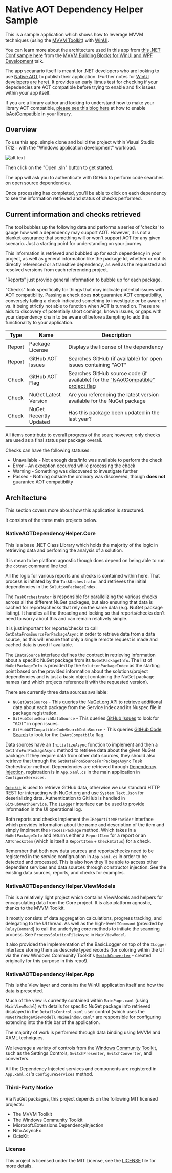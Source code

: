 
# Native AOT Dependency Helper Sample

This is a sample application which shows how to leverage MVVM techniques (using the [MVVM Toolkit](https://aka.ms/mvvmtoolkit/docs)) with [WinUI](https://aka.ms/winui).

You can learn more about the architecture used in this app from [this .NET Conf sample here](https://github.com/michael-hawker/MVVMNetConfApp) from the [MVVM Building Blocks for WinUI and WPF Development](https://www.youtube.com/watch?v=83UVWrfYreU&list=PLfYoThk3lXST-jocq53plkTnHy463d4xo&index=2) talk.

The app sceanario itself is meant for .NET developers who are looking to use [Native AOT](https://learn.microsoft.com/dotnet/core/deploying/native-aot/) to publish their application. (Further notes for [WinUI developers are here](https://learn.microsoft.com/windows/apps/windows-app-sdk/stable-channel#native-aot-support)). It provides an early litmus test for checking if your depedencies are AOT compatible before trying to enable and fix issues within your app itself.

If you are a library author and looking to understand how to make your library AOT compatible, [please see this blog here](https://devblogs.microsoft.com/dotnet/creating-aot-compatible-libraries/) at how to enable [IsAotCompatible](https://learn.microsoft.com/dotnet/core/deploying/native-aot/#aot-compatibility-analyzers) in your library.

## Overview

To use this app, simple clone and build the project within Visual Studio 17.12+ with the "Windows application development" workload.

![alt text](appscreenshot.png)

Then click on the "Open .sln" button to get started.

The app will ask you to authenticate with GitHub to perform code searches on open source dependencies.

Once processing has completed, you'll be able to click on each dependency to see the information retrieved and status of checks performed.

## Current information and checks retrieved

The tool bubbles up the following data and performs a series of 'checks' to gauge how well a dependency may support AOT. However, it is not a blanket assurance that something will or won't support AOT for any given scenario. Just a starting point for understanding on your journey.

This information is retrieved and bubbled up for each dependency in your project, as well as general information like the package Id, whether or not its directly referenced or a transitive dependency, as well as the requested and resolved versions from each referencing project.

"Reports" just provide general information to bubble up for each package.

"Checks" look specifically for things that may indicate potential issues with AOT compatibility. Passing a check does **not** guarantee AOT compatibility, conversely failing a check indicated something to investigate or be aware of vs. it being strictly not able to function when AOT is turned on. These are aids to discovery of potentially short comings, known issues, or gaps with your dependency chain to be aware of before attempting to add this functionality to your application.

|  Type  |  Name             | Description                               |
|--------|-------------------|-------------------------------------------|
| Report | Package License   | Displays the license of the dependency    |
| Report | GitHub AOT Issues | Searches GitHub (if available) for open issues containing "AOT" |
| Check  | GitHub AOT Flag   | Searches GitHub source code (if available) for the ["IsAotCompatible" project flag](https://learn.microsoft.com/dotnet/core/deploying/native-aot/#aot-compatibility-analyzers) |
| Check  | NuGet Latest Version | Are you referencing the latest version available for the NuGet package |
| Check  | NuGet Recently Updated | Has this package been updated in the last year? |

All items contribute to overall progress of the scan; however, only checks are used as a final status per package overall.

Checks can have the following statuses:

- Unavailable - Not enough data/info was available to perform the check
- Error - An exception occurred while processing the check
- Warning - Something was discovered to investigate further
- Passed - Nothing outside the ordinary was discovered, though **does not** guarantee AOT compatibility

## Architecture

This section covers more about how this application is structured.

It consists of the three main projects below.

### NativeAOTDependencyHelper.Core

This is a base .NET Class Library which holds the majority of the logic in retrieving data and perfoming the analysis of a solution.

It is mean to be platform agnostic though does depend on being able to run the `dotnet` command line tool.

All the logic for various reports and checks is contained within here. That process is initiated by the `TaskOrchestrator` and retrieves the initial dependencies in the `SolutionPackageIndex`.

The `TaskOrchestrator` is responsible for parallelizing the various checks across all the different NuGet packages, but also ensuring that data is cached for reports/checks that rely on the same data (e.g. NuGet package listing). It handles all the threading and locking so that reports/checks don't need to worry about this and can remain relatively simple.

It is just important for reports/checks to call `GetDataFromSourceForPackageAsync` in order to retrieve data from a data source, as this will ensure that only a single remote request is made and cached data is used if available.

The `IDataSource` interface defines the contract in retrieving information about a specific NuGet package from its `NuGetPackageInfo`. The list of `NuGetPackageInfo` is provided by the `SolutionPackageIndex` as the starting point based on the provided information about the solutions/project dependencies and is just a basic object containing the NuGet package names (and which projects reference it with the requested version).

There are currently three data sources available:

- `NuGetDataSource` - This queries the [NuGet.org API](https://learn.microsoft.com/nuget/api/overview) to retrieve additional data about each package from the Service Index and its Nuspec file in package registration.
- `GitHubIssueSearchDataSource` - This queries [GitHub Issues](https://docs.github.com/en/rest/issues/issues?apiVersion=2022-11-28) to look for "AOT" in open issues.
- `GitHubAOTCompatibleCodeSearchDataSource` - This queries [GitHub Code Search](https://docs.github.com/en/rest/search/search?apiVersion=2022-11-28#search-code) to look for the `IsAotCompatbile` flag.

Data sources have an `InitializeAsync` function to implement and then a `GetInfoForPackageAsync` method to retrieve data about the given NuGet package. If they require data from other data sources, they should also retrieve that through the `GetDataFromSourceForPackageAsync` Task Orchestrator method. Dependencies are retrieved through [Dependency Injection](https://learn.microsoft.com/dotnet/communitytoolkit/mvvm/ioc), registration is in `App.xaml.cs` in the main application in `ConfigureServices`.

[`Octokit`](https://github.com/octokit/octokit.net) is used to retrieve GitHub data, otherwise we use standard HTTP REST for interacting with NuGet.org and use `System.Text.Json` for deserializing data. Authentication to GitHub is handled in `GitHubOAuthService`. The `ILogger` interface can be used to provide information in the UI operational log.

Both reports and checks implement the `IReportItemProvider` interface which provides information about the name and description of the item and simply implment the `ProcessPackage` method. Which takes in a `NuGetPackageInfo` and returns either a `ReportItem` for a report or an `AOTCheckItem` (which is itself a `ReportItem` + `CheckStatus`) for a check.

Remember that both new data sources and reports/checks need to be registered in the service configruation in `App.xaml.cs` in order to be detected and processed. This is also how they'll be able to access other dependent services and data sources through constructor injection. See the existing data sources, reports, and checks for examples.

### NativeAOTDependencyHelper.ViewModels

This is a relatively light project which contains ViewModels and helpers for encapsulating data from the Core project. It is also platform agnostic, thanks to the MVVM Toolkit.

It mostly consists of data aggregation calculations, progress tracking, and delegating to the UI thread. As well as the high-level `ICommand` (provided by `RelayCommand`) to call the underlying core methods to initiate the scanning process. See `ProcessSolutionFileAsync` in `MainViewModel`.

It also provided the implementation of the BasicLogger on top of the `ILogger` interface storing them as descrete typed records (for coloring within the UI via the new Windows Community Toolkit's [`SwitchConverter`](https://github.com/CommunityToolkit/Windows/pull/550) - created originally for this purpose in this repo!).

### NativeAOTDependencyHelper.App

This is the View layer and contains the WinUI application itself and how the data is presented.

Much of the view is currently contained within `MainPage.xaml` (using `MainViewModel`) with details for specific NuGet package info retrieved displayed in the `DetailsControl.xaml` user control (which uses the `NuGetPackageViewModel`). `MainWindow.xaml*` are responsible for configuring extending into the title bar of the application.

The majority of work is performed through data binding using MVVM and XAML techniques.

We leverage a variety of controls from the [Windows Community Toolkit](https://aka.ms/toolkit/windows), such as the Settings Controls, `SwitchPresenter`, `SwitchConverter`, and converters.

All the Dependency Injected services and components are registered in `App.xaml.cs`'s `ConfigureServices` method.

### Third-Party Notice

Via NuGet packages, this project depends on the following MIT licensed projects:

- The MVVM Toolkit
- The Windows Community Toolkit
- Microsoft.Extensions.DependencyInjection
- Nito.AsyncEx
- OctoKit

### License

This project is licensed under the MIT License, see the [LICENSE](LICENSE) file for more details.
